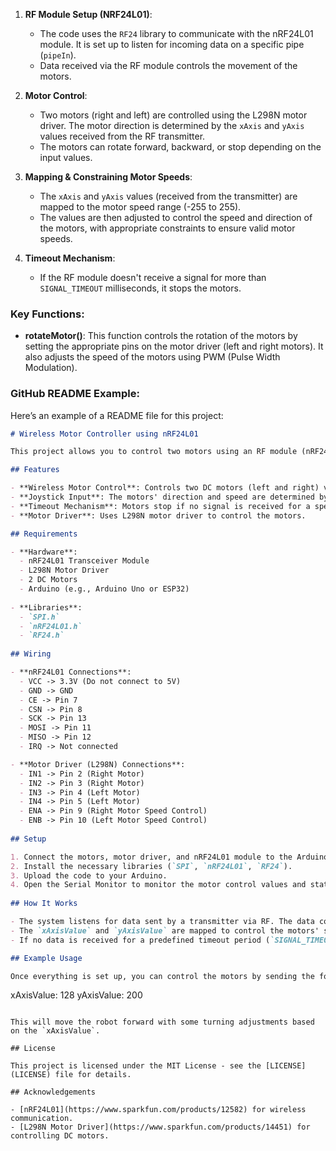 

1. **RF Module Setup (NRF24L01)**: 
   - The code uses the `RF24` library to communicate with the nRF24L01 module. It is set up to listen for incoming data on a specific pipe (`pipeIn`).
   - Data received via the RF module controls the movement of the motors.

2. **Motor Control**:
   - Two motors (right and left) are controlled using the L298N motor driver. The motor direction is determined by the `xAxis` and `yAxis` values received from the RF transmitter.
   - The motors can rotate forward, backward, or stop depending on the input values.

3. **Mapping & Constraining Motor Speeds**:
   - The `xAxis` and `yAxis` values (received from the transmitter) are mapped to the motor speed range (-255 to 255).
   - The values are then adjusted to control the speed and direction of the motors, with appropriate constraints to ensure valid motor speeds.

4. **Timeout Mechanism**:
   - If the RF module doesn't receive a signal for more than `SIGNAL_TIMEOUT` milliseconds, it stops the motors.

### Key Functions:

- **rotateMotor()**: 
   This function controls the rotation of the motors by setting the appropriate pins on the motor driver (left and right motors). It also adjusts the speed of the motors using PWM (Pulse Width Modulation).

### GitHub README Example:

Here’s an example of a README file for this project:

```markdown
# Wireless Motor Controller using nRF24L01

This project allows you to control two motors using an RF module (nRF24L01) over a wireless connection. The motors' directions and speeds are controlled using joystick values sent by the transmitter.

## Features

- **Wireless Motor Control**: Controls two DC motors (left and right) via RF communication.
- **Joystick Input**: The motors' direction and speed are determined by joystick (x and y axis) input from a transmitter.
- **Timeout Mechanism**: Motors stop if no signal is received for a specified timeout period.
- **Motor Driver**: Uses L298N motor driver to control the motors.

## Requirements

- **Hardware**:
  - nRF24L01 Transceiver Module
  - L298N Motor Driver
  - 2 DC Motors
  - Arduino (e.g., Arduino Uno or ESP32)
  
- **Libraries**:
  - `SPI.h`
  - `nRF24L01.h`
  - `RF24.h`
  
## Wiring

- **nRF24L01 Connections**:
  - VCC -> 3.3V (Do not connect to 5V)
  - GND -> GND
  - CE -> Pin 7
  - CSN -> Pin 8
  - SCK -> Pin 13
  - MOSI -> Pin 11
  - MISO -> Pin 12
  - IRQ -> Not connected

- **Motor Driver (L298N) Connections**:
  - IN1 -> Pin 2 (Right Motor)
  - IN2 -> Pin 3 (Right Motor)
  - IN3 -> Pin 4 (Left Motor)
  - IN4 -> Pin 5 (Left Motor)
  - ENA -> Pin 9 (Right Motor Speed Control)
  - ENB -> Pin 10 (Left Motor Speed Control)
  
## Setup

1. Connect the motors, motor driver, and nRF24L01 module to the Arduino according to the wiring instructions.
2. Install the necessary libraries (`SPI`, `nRF24L01`, `RF24`).
3. Upload the code to your Arduino.
4. Open the Serial Monitor to monitor the motor control values and status.
  
## How It Works

- The system listens for data sent by a transmitter via RF. The data consists of joystick values (`xAxisValue`, `yAxisValue`).
- The `xAxisValue` and `yAxisValue` are mapped to control the motors' speed and direction.
- If no data is received for a predefined timeout period (`SIGNAL_TIMEOUT`), the motors stop.

## Example Usage

Once everything is set up, you can control the motors by sending the following data (example values):

```
xAxisValue: 128
yAxisValue: 200
```

This will move the robot forward with some turning adjustments based on the `xAxisValue`.

## License

This project is licensed under the MIT License - see the [LICENSE](LICENSE) file for details.

## Acknowledgements

- [nRF24L01](https://www.sparkfun.com/products/12582) for wireless communication.
- [L298N Motor Driver](https://www.sparkfun.com/products/14451) for controlling DC motors.
```

